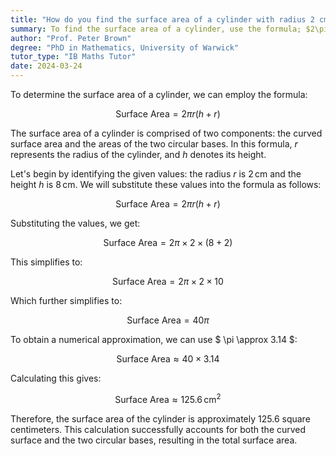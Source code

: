 ```yaml
---
title: "How do you find the surface area of a cylinder with radius 2 cm and height 8 cm?"
summary: To find the surface area of a cylinder, use the formula; $2\pi r(h + r)$.
author: "Prof. Peter Brown"
degree: "PhD in Mathematics, University of Warwick"
tutor_type: "IB Maths Tutor"
date: 2024-03-24
---
```


To determine the surface area of a cylinder, we can employ the formula:

$$
\text{Surface Area} = 2\pi r(h + r)
$$

The surface area of a cylinder is comprised of two components: the curved surface area and the areas of the two circular bases. In this formula, $r$ represents the radius of the cylinder, and $h$ denotes its height.

Let's begin by identifying the given values: the radius $r$ is $2 \, \text{cm}$ and the height $h$ is $8 \, \text{cm}$. We will substitute these values into the formula as follows:

$$
\text{Surface Area} = 2\pi r(h + r)
$$

Substituting the values, we get:

$$
\text{Surface Area} = 2\pi \times 2 \times (8 + 2)
$$

This simplifies to:

$$
\text{Surface Area} = 2\pi \times 2 \times 10
$$

Which further simplifies to:

$$
\text{Surface Area} = 40\pi
$$

To obtain a numerical approximation, we can use $ \pi \approx 3.14 $:

$$
\text{Surface Area} \approx 40 \times 3.14
$$

Calculating this gives:

$$
\text{Surface Area} \approx 125.6 \, \text{cm}^2
$$

Therefore, the surface area of the cylinder is approximately $125.6$ square centimeters. This calculation successfully accounts for both the curved surface and the two circular bases, resulting in the total surface area.
    